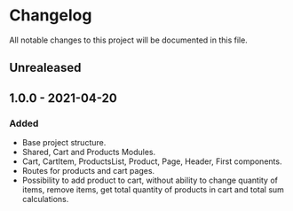 # Changelog
All notable changes to this project will be documented in this file.

## Unrealeased

## 1.0.0 - 2021-04-20
### Added
 - Base project structure.
 - Shared, Cart and Products Modules.
 - Cart, CartItem, ProductsList, Product, Page, Header, First components.
 - Routes for products and cart pages.
 - Possibility to add product to cart, without ability to change quantity of items, remove items, get total quantity of products in cart and total sum calculations.
